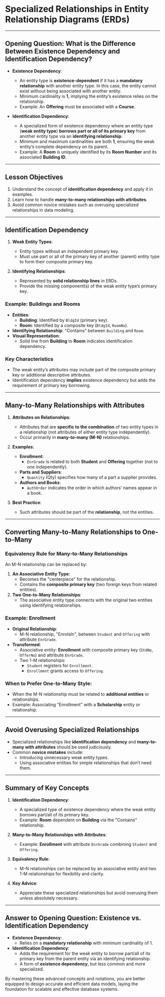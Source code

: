 # Specialized Relationships in Entity Relationship Diagrams (ERDs)

---

## Opening Question: What is the Difference Between Existence Dependency and Identification Dependency?

- **Existence Dependency**:
  - An entity type is **existence-dependent** if it has a **mandatory relationship** with another entity type. In this case, the entity cannot exist without being associated with another entity.
  - Minimum cardinality is **1**, implying the entity’s existence relies on the relationship.
  - Example: An **Offering** must be associated with a **Course**.

- **Identification Dependency**:
  - A specialized form of existence dependency where an entity type (**weak entity type**) **borrows part or all of its primary key** from another entity type via an **identifying relationship**.
  - Minimum and maximum cardinalities are both **1**, ensuring the weak entity’s complete dependency on its parent.
  - Example: A **Room** is uniquely identified by its **Room Number** and its associated **Building ID**.

---

## Lesson Objectives

1. Understand the concept of **identification dependency** and apply it in examples.
2. Learn how to handle **many-to-many relationships with attributes**.
3. Avoid common novice mistakes such as overusing specialized relationships in data modeling.

---

## Identification Dependency

1. **Weak Entity Types**:
   - Entity types without an independent primary key.
   - Must use part or all of the primary key of another (parent) entity type to form their composite primary key.
   
2. **Identifying Relationships**:
   - Represented by **solid relationship lines** in ERDs.
   - Provide the missing component(s) of the weak entity type’s primary key.

### Example: Buildings and Rooms
- **Entities**:
  - **Building**: Identified by `BldgId` (primary key).
  - **Room**: Identified by a composite key (`BldgId`, `RoomNo`).
- **Identifying Relationship**: "Contains" between `Building` and `Room`.
- **Visual Representation**:
  - Solid line from **Building** to **Room** indicates identification dependency.

### Key Characteristics
- The weak entity’s attributes may include part of the composite primary key or additional descriptive attributes.
- Identification dependency **implies** existence dependency but adds the requirement of primary key borrowing.

---

## Many-to-Many Relationships with Attributes

1. **Attributes on Relationships**:
   - Attributes that are **specific to the combination** of two entity types in a relationship (not attributes of either entity type independently).
   - Occur primarily in **many-to-many (M-N)** relationships.

2. **Examples**:
   - **Enrollment**:
     - `EnrGrade` is related to both **Student** and **Offering** together (not to one independently).
   - **Parts and Suppliers**:
     - `Quantity` (Qty) specifies how many of a part a supplier provides.
   - **Authors and Books**:
     - `AuthOrder` indicates the order in which authors’ names appear in a book.

3. **Best Practice**:
   - Such attributes should be part of the **relationship**, not the entities.

---

## Converting Many-to-Many Relationships to One-to-Many

### Equivalency Rule for Many-to-Many Relationships
An M-N relationship can be replaced by:
1. **An Associative Entity Type**:
   - Becomes the "centerpiece" for the relationship.
   - Contains the **composite primary key** (two foreign keys from related entities).
2. **Two One-to-Many Relationships**:
   - The associative entity type connects with the original two entities using identifying relationships.

### Example: Enrollment
- **Original Relationship**:
  - M-N relationship, "EnrolsIn", between `Student` and `Offering` with attribute `EnrGrade`.
- **Transformed**:
  - Associative entity: **Enrollment** with composite primary key (`StdNo`, `OfferNo`) and attribute `EnrGrade`.
  - Two 1-M relationships:
    - `Student` registers for `Enrollment`.
    - `Enrollment` grants access to `Offering`.

### When to Prefer One-to-Many Style:
- When the M-N relationship must be related to **additional entities** or relationships.
- Example: Associating "Enrollment" with a **Scholarship** entity or relationship.

---

## Avoid Overusing Specialized Relationships

- Specialized relationships like **identification dependency** and **many-to-many with attributes** should be used judiciously.
- Common **novice mistakes** include:
  - Introducing unnecessary weak entity types.
  - Using associative entities for simple relationships that don’t need them.

---

## Summary of Key Concepts

1. **Identification Dependency**:
   - A specialized type of existence dependency where the weak entity borrows part/all of its primary key.
   - Example: **Room** dependent on **Building** via the "Contains" relationship.

2. **Many-to-Many Relationships with Attributes**:
   - Example: **Enrollment** with attribute `EnrGrade` combining `Student` and `Offering`.

3. **Equivalency Rule**:
   - M-N relationships can be replaced by an associative entity and two 1-M relationships for flexibility and clarity.

4. **Key Advice**:
   - Appreciate these specialized relationships but avoid overusing them unless absolutely necessary.

---

## Answer to Opening Question: Existence vs. Identification Dependency

- **Existence Dependency**:
  - Relies on a **mandatory relationship** with minimum cardinality of 1.
- **Identification Dependency**:
  - Adds the requirement for the weak entity to borrow part/all of its primary key from the parent entity via an identifying relationship.
  - A form of **existence dependency**, but less common and more specialized.

By mastering these advanced concepts and notations, you are better equipped to design accurate and efficient data models, laying the foundation for scalable and effective database systems.